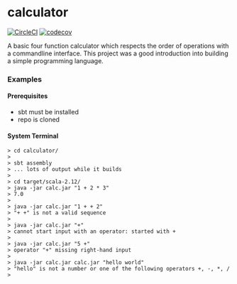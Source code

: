 # calculator
[![CircleCI](https://circleci.com/gh/nathaniel-may/calculator.svg?style=svg&circle-token=d4aaaf5f775f37c059cd7278a6dad0baf76de183)](https://circleci.com/gh/nathaniel-may/calculator)
[![codecov](https://codecov.io/gh/nathaniel-may/calculator/branch/master/graph/badge.svg?token=DUjyjy1m0j)](https://codecov.io/gh/nathaniel-may/calculator)

A basic four function calculator which respects the order of operations with a commandline interface. This project was a good introduction into building a simple programming language.

### Examples

#### Prerequisites
- sbt must be installed
- repo is cloned

#### System Terminal
```
> cd calculator/
>
> sbt assembly
> ... lots of output while it builds
>
> cd target/scala-2.12/
> java -jar calc.jar "1 + 2 * 3"
> 7.0
>
> java -jar calc.jar "1 + + 2"
> "+ +" is not a valid sequence
>
> java -jar calc.jar "+"
> cannot start input with an operator: started with +
>
> java -jar calc.jar "5 +"
> operator "+" missing right-hand input
>
> java -jar calc.jar calc.jar "hello world"
> "hello" is not a number or one of the following operators +, -, *, /
>
```